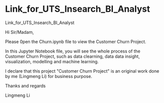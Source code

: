 # Link_for_UTS_Insearch_BI_Analyst
Link_for_UTS_Insearch_BI_Analyst

Hi Sir/Madam,

Please 0pen the Churn.ipynb file to view the Customer Churn Project.

In this Jupyter Notebook file, you will see the whole process of the Customer Churn Project, such as data clearning, data data insight, visualization, modelling and machine learning.

I declare that this project "Customer Churn Project" is an original work done by me (Lingmeng Li) for business purpose.

Thanks and regards

Lingmeng Li


